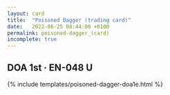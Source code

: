 ```yaml
---
layout: card
title:  "Poisoned Dagger (trading card)"
date:   2022-06-25 08:44:00 +0100
permalink: poisoned-dagger_(card)
incomplete: true
---
```


## DOA 1st &middot; EN-048 U

{% include templates/poisoned-dagger-doa1e.html %}
